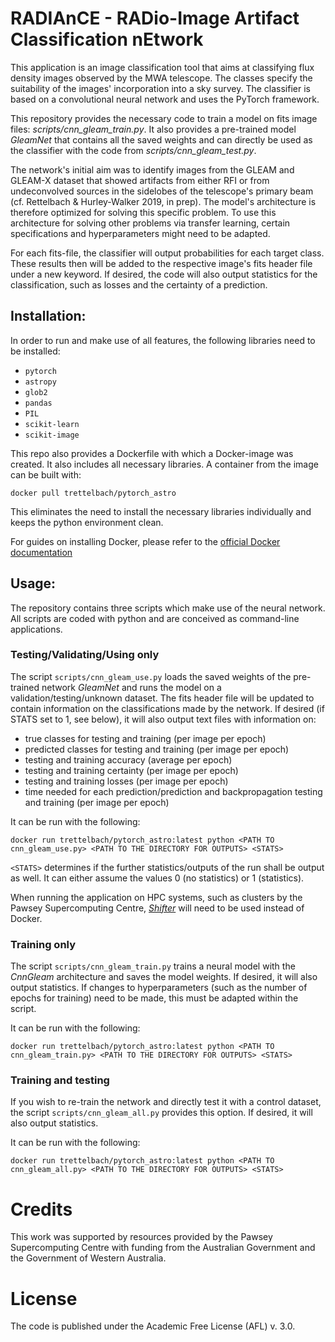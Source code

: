 # RADIAnCE - RADio-Image Artifact Classification nEtwork
This application is an image classification tool that aims at classifying flux density images observed by the MWA telescope. The classes specify the suitability of the images' incorporation into a sky survey. The classifier is based on a convolutional neural network and uses the PyTorch framework. 

This repository provides the necessary code to train a model on fits image files: *scripts/cnn_gleam_train.py*. It also provides a pre-trained model *GleamNet* that contains all the saved weights and can directly be used as the classifier with the code from *scripts/cnn_gleam_test.py*. 

The network's initial aim was to identify images from the GLEAM and GLEAM-X dataset that showed artifacts from either RFI or from undeconvolved sources in the sidelobes of the telescope's primary beam (cf. Rettelbach & Hurley-Walker 2019, in prep). The model's architecture is therefore optimized for solving this specific problem. To use this architecture for solving other problems via transfer learning, certain specifications and hyperparameters might need to be adapted. 

For each fits-file, the classifier will output probabilities for each target class. These results then will be added to the respective image's fits header file under a new keyword. If desired, the code will also output statistics for the classification, such as losses and the certainty of a prediction.

## Installation:
In order to run and make use of all features, the following libraries need to be installed:
- ```pytorch```
- ```astropy```
- ```glob2```
- ```pandas```
- ```PIL```
- ```scikit-learn```
- ```scikit-image```

This repo also provides a Dockerfile with which a Docker-image was created. It also includes all necessary libraries.
A container from the image can be built with:

```docker pull trettelbach/pytorch_astro```

This eliminates the need to install the necessary libraries individually and keeps the python environment clean.

For guides on installing Docker, please refer to the [official Docker documentation](https://docs.docker.com/)



## Usage:
The repository contains three scripts which make use of the neural network. All scripts are coded with python and are conceived as command-line applications.
### Testing/Validating/Using only
The script ```scripts/cnn_gleam_use.py``` loads the saved weights of the pre-trained network *GleamNet* and runs the model on a validation/testing/unknown dataset. The fits header file will be updated to contain information on the classifications made by the network. If desired (if STATS set to 1, see below), it will also output text files with information on:


- true classes for testing and training (per image per epoch)
- predicted classes for testing and training (per image per epoch)
- testing and training accuracy (average per epoch)
- testing and training certainty (per image per epoch)
- testing and training losses (per image per epoch)
- time needed for each prediction/prediction and backpropagation testing and training (per image per epoch)


It can be run with the following:

```docker run trettelbach/pytorch_astro:latest python <PATH TO cnn_gleam_use.py> <PATH TO THE DIRECTORY FOR OUTPUTS> <STATS>```

```<STATS>``` determines if the further statistics/outputs of the run shall be output as well. It can either assume the values 0 (no statistics) or 1 (statistics).

When running the application on HPC systems, such as clusters by the Pawsey Supercomputing Centre, [*Shifter*](https://github.com/NERSC/shifter) will need to be used instead of Docker. 

### Training only
The script ```scripts/cnn_gleam_train.py``` trains a neural model with the *CnnGleam* architecture and saves the model weights. If desired, it will also output statistics. If changes to hyperparameters (such as the number of epochs for training) need to be made, this must be adapted within the script.

It can be run with the following:

```docker run trettelbach/pytorch_astro:latest python <PATH TO cnn_gleam_train.py> <PATH TO THE DIRECTORY FOR OUTPUTS> <STATS>```

### Training and testing
If you wish to re-train the network and directly test it with a control dataset, the script ```scripts/cnn_gleam_all.py``` provides this option. If desired, it will also output statistics.

It can be run with the following:

```docker run trettelbach/pytorch_astro:latest python <PATH TO cnn_gleam_all.py> <PATH TO THE DIRECTORY FOR OUTPUTS> <STATS>```


# Credits
This work was supported by resources provided by the Pawsey Supercomputing Centre with funding from the Australian Government and the Government of Western Australia.

# License
The code is published under the Academic Free License (AFL) v. 3.0.
